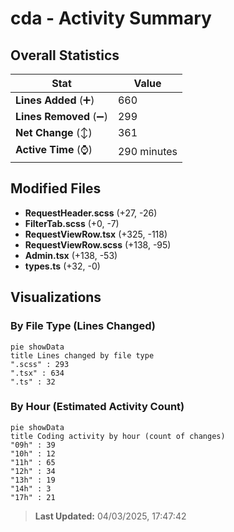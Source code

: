 # cda - Activity Summary 

## Overall Statistics

| Stat                   | Value                                                             |
| ---------------------- | ----------------------------------------------------------------- |
| **Lines Added** (➕)   | 660                                          |
| **Lines Removed** (➖) | 299                                        |
| **Net Change** (↕)    | 361                |
| **Active Time** (⌚)   | 290 minutes |


## Modified Files
- **RequestHeader.scss** (+27, -26)
- **FilterTab.scss** (+0, -7)
- **RequestViewRow.tsx** (+325, -118)
- **RequestViewRow.scss** (+138, -95)
- **Admin.tsx** (+138, -53)
- **types.ts** (+32, -0)

## Visualizations

### By File Type (Lines Changed)

```mermaid
pie showData
title Lines changed by file type
".scss" : 293
".tsx" : 634
".ts" : 32
```

### By Hour (Estimated Activity Count)

```mermaid
pie showData
title Coding activity by hour (count of changes)
"09h" : 39
"10h" : 12
"11h" : 65
"12h" : 34
"13h" : 19
"14h" : 3
"17h" : 21
```


> **Last Updated:** 04/03/2025, 17:47:42